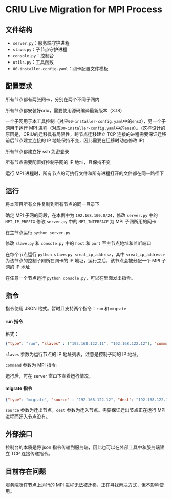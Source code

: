 # CRIU Live Migration for MPI Process

## 文件结构

- `server.py`：服务端守护进程
- `slave.py`：子节点守护进程
- `console.py`：控制台
- `utils.py`：工具函数
- `00-installer-config.yaml`：网卡配置文件模板


## 配置要求

所有节点都有两张网卡，分别在两个不同子网内

所有节点都安装好criu，需要使用源码编译最新版本（3.18）

一个子网用于本工具控制（对应`00-installer-config.yaml`中的`ens3`），另一个子网用于运行 MPI 进程（对应`00-installer-config.yaml`中的`ens8`）。（这样设计的原因是，CRIU的迁移具有局限性，跨节点迁移建立 TCP 连接的进程需要保证迁移前后节点建立连接的 IP 地址保持不变，因此需要在迁移时动态修改 IP）

所有节点都建立好 ssh 免密登录

所有节点需要配置好控制子网的 IP 地址，且保持不变

运行 MPI 进程时，所有节点的可执行文件和所有进程打开的文件都在同一路径下

## 运行

将本项目所有文件复制到所有节点的同一目录下

确定 MPI 子网的网段，在本例中为 `192.168.100.0/24`，修改 `server.py` 中的  `MPI_IP_PREFIX` 
修改 `server.py` 中的  `MPI_INTERFACE` 为 MPI 子网所用的网卡 

在主节点运行 `python server.py`

修改 `slave.py` 和 `console.py` 中的 `host` 和 `port` 至主节点地址和监听端口

在每个节点运行 `python slave.py <real_ip_addres>`，其中 `<real_ip_address>` 为该节点的控制子网所在网卡的 IP 地址，运行之后，该节点会被分配一个 MPI 子网的 IP 地址

在任意一个节点运行 `python console.py`，可以在里面发出指令。

## 指令

指令使用 JSON 格式。暂时只支持两个指令：`run` 和 `migrate`

#### run 指令

格式：

```json
{"type": "run", "slaves" : ["192.168.122.11", "192.168.122.12"], "command" : "bash /root/workspace/test.sh"}
```

`slaves` 参数为运行节点的 IP 地址列表，注意是控制子网的 IP 地址。

`command` 参数为 MPI 指令。

运行后，可在 server 窗口下查看运行情况。

#### migrate 指令

```json
{"type": "migrate", "source" : "192.168.122.12", "dest": "192.168.122.13"}
```
`source` 参数为迁出节点，`dest` 参数为迁入节点。需要保证迁出节点正在运行 MPI 进程而迁入节点没有。

## 外部接口

控制台的本质是将 json 指令传输到服务端，因此也可以在外部工具中和服务端建立 TCP 连接传递指令。

## 目前存在问题

服务端所在节点上运行的 MPI 进程无法被迁移，正在寻找解决方式，但不影响使用。